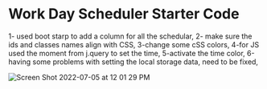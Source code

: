# Work Day Scheduler Starter Code
1- used boot starp to add a column for all the schedular,
2- make sure the ids and classes names align with CSS,
3-change some cSS colors,
4-for JS used the moment from j.query to set the time,
5-activate the time color,
6-having some problems with setting the local storage data, need to be fixed,


![Screen Shot 2022-07-05 at 12 01 29 PM](https://user-images.githubusercontent.com/106837762/177380601-dcab843c-0db9-4c0f-895b-1154b147d62d.png)
